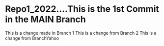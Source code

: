 # Repo1_2022....This is the 1st Commit in the MAIN Branch
This is a change made in Branch 1
This is a change from Branch 2
This is a change from BranchYahoo
